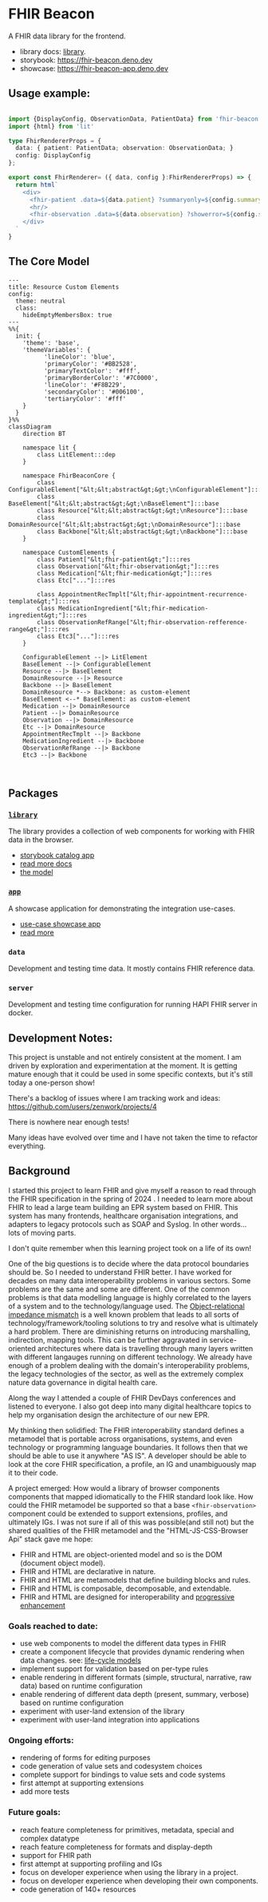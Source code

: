 # FHIR Beacon 

A FHIR data library for the frontend.

* library docs: [library](./packages/library/README.md).
* storybook: https://fhir-beacon.deno.dev
* showcase: https://fhir-beacon-app.deno.dev
    
## Usage example:
```typescript

import {DisplayConfig, ObservationData, PatientData} from 'fhir-beacon'
import {html} from 'lit'

type FhirRendererProps = {
  data: { patient: PatientData; observation: ObservationData; }
  config: DisplayConfig
};

export const FhirRenderer= ({ data, config }:FhirRendererProps) => {
  return html`
    <div>
      <fhir-patient .data=${data.patient} ?summaryonly=${config.summaryonly} ></fhir-patient>
      <hr/>
      <fhir-observation .data=${data.observation} ?showerror=${config.showerror} ></fhir-observation>
    </div>
  `
}


```
## The Core Model

```mermaid
---
title: Resource Custom Elements
config:
  theme: neutral
  class:
    hideEmptyMembersBox: true
---
%%{
  init: {
    'theme': 'base',
    'themeVariables': {
          'lineColor': 'blue',
          'primaryColor': '#BB2528',
          'primaryTextColor': '#fff',
          'primaryBorderColor': '#7C0000',
          'lineColor': '#F8B229',
          'secondaryColor': '#006100',
          'tertiaryColor': '#fff'
    }
  }
}%%
classDiagram
    direction BT

    namespace lit {
        class LitElement:::dep
    }

    namespace FhirBeaconCore {
        class ConfigurableElement["&lt;&lt;abstract&gt;&gt;\nConfigurableElement"]:::base
        class BaseElement["&lt;&lt;abstract&gt;&gt;\nBaseElement"]:::base
        class Resource["&lt;&lt;abstract&gt;&gt;\nResource"]:::base
        class DomainResource["&lt;&lt;abstract&gt;&gt;\nDomainResource"]:::base
        class Backbone["&lt;&lt;abstract&gt;&gt;\nBackbone"]:::base
    }

    namespace CustomElements {
        class Patient["&lt;fhir-patient&gt;"]:::res
        class Observation["&lt;fhir-observation&gt;"]:::res
        class Medication["&lt;fhir-medication&gt;"]:::res
        class Etc["..."]:::res

        class AppointmentRecTmplt["&lt;fhir-appointment-recurrence-template&gt;"]:::res
        class MedicationIngredient["&lt;fhir-medication-ingredient&gt;"]:::res
        class ObservationRefRange["&lt;fhir-observation-refference-range&gt;"]:::res
        class Etc3["..."]:::res
    }

    ConfigurableElement --|> LitElement
    BaseElement --|> ConfigurableElement
    Resource --|> BaseElement
    DomainResource --|> Resource
    Backbone --|> BaseElement
    DomainResource *--> Backbone: as custom-element
    BaseElement <--* BaseElement: as custom-element
    Medication --|> DomainResource
    Patient --|> DomainResource
    Observation --|> DomainResource
    Etc --|> DomainResource
    AppointmentRecTmplt --|> Backbone
    MedicationIngredient --|> Backbone
    ObservationRefRange --|> Backbone
    Etc3 --|> Backbone



```

## Packages

### [`library`](./packages/library/README.md)
The library provides a collection of web components for working with FHIR data in the browser.
- [storybook catalog app](https://fhir-beacon.deno.dev)
- [read more docs](./packages/library/README.md)
- [the model](./packages/library/docs/model.md)
### [`app`](./packages/app/README.md)
A showcase application for demonstrating the integration use-cases.
- [use-case showcase app](https://fhir-beacon-app.deno.dev)
- [read more](./packages/app/README.md)

### `data`
Development and testing time data. It mostly contains FHIR reference data.

### `server`
Development and testing time configuration for running HAPI FHIR server in docker.

## Development Notes:

This project is unstable and not entirely consistent at the moment. I am driven by exploration and experimentation
at the moment. It is getting mature enough that it could be used in some specific contexts, but it's still today a
one-person show!

There's a backlog of issues where I am tracking work and ideas:  https://github.com/users/zenwork/projects/4

There is nowhere near enough tests!

Many ideas have evolved over time and I have not taken the time to refactor everything.  


## Background

I started this project to learn FHIR and give myself a reason to read through the FHIR specification in the spring of
2024 . I needed to learn more about FHIR to lead a large team building an EPR system based on FHIR. This system has many
frontends, healthcare organisation integrations, and adapters to legacy protocols such as SOAP and Syslog. In other
words... lots of moving parts.

I don't quite remember when this learning project took on a life of its own!

One of the big questions is to decide where the data protocol boundaries should be. So I needed to understand FHIR
better. I have worked for decades on many data interoperability problems in various sectors. Some problems are the same
and some are different. One of the common problems is that data modelling language is highly correlated to the layers of
a system and to the technology/language used.
The [Object-relational impedance mismatch](https://en.wikipedia.org/wiki/Object%E2%80%93relational_impedance_mismatch)
is a well known problem that leads to all sorts of technology/framework/tooling solutions to try and resolve what is
ultimately a hard problem. There are diminishing returns on introducing marshalling, indirection, mapping tools. This
can be further aggravated in service-oriented architectures where data is travelling through many layers written with
different langauges running on different technology. We already have enough of a problem dealing with the domain's
interoperability problems, the legacy technologies of the sector, as well as the extremely complex nature data
governance in digital health care.

Along the way I attended a couple of FHIR DevDays conferences and listened to everyone. I also got deep into many
digital healthcare topics to help my organisation design the architecture of our new EPR.

My thinking then solidified: The FHIR interoperability standard defines a metamodel that is portable across
organisations, systems, and even technology or programming language boundaries. It follows then that we should be able
to use it anywhere "AS IS". A developer should be able to look at the core FHIR specification, a profile, an IG and
unambiguously map it to their code.

A project emerged: How would a library of browser components components that mapped idiomatically to the FHIR standard
look like. How could the FHIR metamodel be supported so that a base `<fhir-observation>` component could be extended to
support extensions, profiles, and ultimately IGs. I was not sure if all of this was possible(and still not) but the
shared qualities of the FHIR metamodel and the "HTML-JS-CSS-Browser Api" stack gave me hope:

- FHIR and HTML are object-oriented model and so is the DOM (document object model).
- FHIR and HTML are declarative in nature.
- FHIR and HTML are metamodels that define building blocks and rules.
- FHIR and HTML is composable, decomposable, and extendable.
- FHIR and HTML are designed for interoperability
  and [progressive enhancement](https://en.wikipedia.org/wiki/Progressive_enhancement)


### Goals reached to date:

- use web components to model the different data types in FHIR
- create a component lifecycle that provides dynamic rendering when data changes.
  see: [life-cycle models](./packages/library/docs/model.md)
- implement support for validation based on per-type rules
- enable rendering in different formats (simple, structural, narrative, raw data) based on runtime configuration
- enable rendering of different data depth (present, summary, verbose) based on runtime configuration
- experiment with user-land extension of the library
- experiment with user-land integration into applications

### Ongoing efforts:

- rendering of forms for editing purposes
- code generation of value sets and codesystem choices
- complete support for bindings to value sets and code systems
- first attempt at supporting extensions
- add more tests

### Future goals:
- reach feature completeness for primitives, metadata, special and complex datatype
- reach feature completeness for formats and display-depth
- support for FHIR path
- first attempt at supporting profiling and IGs
- focus on developer experience when using the library in a project.
- focus on developer experience when developing their own components.
- code generation of 140+ resources
